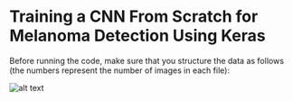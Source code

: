 # Training a CNN From Scratch for Melanoma Detection Using Keras

Before running the code, make sure that you structure the data as follows (the numbers represent the number of images in each file):

![alt text](https://github.com/abderhasan/cnn_melanoma_classification_from_scratch_keras/blob/master/Directory-structure.png)
